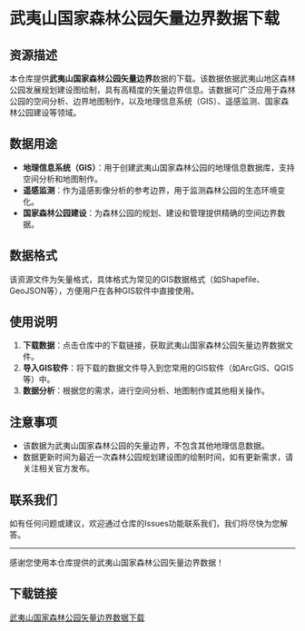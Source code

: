 # 武夷山国家森林公园矢量边界数据下载

## 资源描述

本仓库提供**武夷山国家森林公园矢量边界**数据的下载。该数据依据武夷山地区森林公园发展规划建设图绘制，具有高精度的矢量边界信息。该数据可广泛应用于森林公园的空间分析、边界地图制作，以及地理信息系统（GIS）、遥感监测、国家森林公园建设等领域。

## 数据用途

- **地理信息系统（GIS）**：用于创建武夷山国家森林公园的地理信息数据库，支持空间分析和地图制作。
- **遥感监测**：作为遥感影像分析的参考边界，用于监测森林公园的生态环境变化。
- **国家森林公园建设**：为森林公园的规划、建设和管理提供精确的空间边界数据。

## 数据格式

该资源文件为矢量格式，具体格式为常见的GIS数据格式（如Shapefile、GeoJSON等），方便用户在各种GIS软件中直接使用。

## 使用说明

1. **下载数据**：点击仓库中的下载链接，获取武夷山国家森林公园矢量边界数据文件。
2. **导入GIS软件**：将下载的数据文件导入到您常用的GIS软件（如ArcGIS、QGIS等）中。
3. **数据分析**：根据您的需求，进行空间分析、地图制作或其他相关操作。

## 注意事项

- 该数据为武夷山国家森林公园的矢量边界，不包含其他地理信息数据。
- 数据更新时间为最近一次森林公园规划建设图的绘制时间，如有更新需求，请关注相关官方发布。

## 联系我们

如有任何问题或建议，欢迎通过仓库的Issues功能联系我们，我们将尽快为您解答。

---

感谢您使用本仓库提供的武夷山国家森林公园矢量边界数据！

## 下载链接

[武夷山国家森林公园矢量边界数据下载](https://pan.quark.cn/s/18ff4876dfb8)
